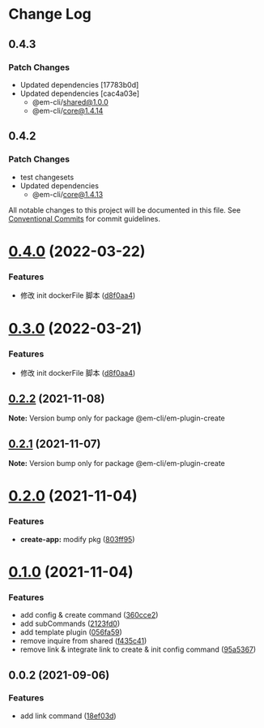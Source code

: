 # Change Log

## 0.4.3

### Patch Changes

- Updated dependencies [17783b0d]
- Updated dependencies [cac4a03e]
  - @em-cli/shared@1.0.0
  - @em-cli/core@1.4.14

## 0.4.2

### Patch Changes

- test changesets
- Updated dependencies
  - @em-cli/core@1.4.13

All notable changes to this project will be documented in this file.
See [Conventional Commits](https://conventionalcommits.org) for commit guidelines.

# [0.4.0](https://github.com/edisonLzy/em-cli/compare/@em-cli/em-plugin-create@0.2.2...@em-cli/em-plugin-create@0.4.0) (2022-03-22)

### Features

- 修改 init dockerFile 脚本 ([d8f0aa4](https://github.com/edisonLzy/em-cli/commit/d8f0aa4424ba60252d2cd9c6d20d209183e2fc17))

# [0.3.0](https://github.com/edisonLzy/em-cli/compare/@em-cli/em-plugin-create@0.2.2...@em-cli/em-plugin-create@0.3.0) (2022-03-21)

### Features

- 修改 init dockerFile 脚本 ([d8f0aa4](https://github.com/edisonLzy/em-cli/commit/d8f0aa4424ba60252d2cd9c6d20d209183e2fc17))

## [0.2.2](https://github.com/edisonLzy/mono-cli/compare/@em-cli/em-plugin-create@0.2.1...@em-cli/em-plugin-create@0.2.2) (2021-11-08)

**Note:** Version bump only for package @em-cli/em-plugin-create

## [0.2.1](https://github.com/edisonLzy/mono-cli/compare/@em-cli/em-plugin-create@0.2.0...@em-cli/em-plugin-create@0.2.1) (2021-11-07)

**Note:** Version bump only for package @em-cli/em-plugin-create

# [0.2.0](https://github.com/edisonLzy/mono-cli/compare/@em-cli/em-plugin-create@0.1.0...@em-cli/em-plugin-create@0.2.0) (2021-11-04)

### Features

- **create-app:** modify pkg ([803ff95](https://github.com/edisonLzy/mono-cli/commit/803ff95fcba3816e49a99ea037b69b0ba7ca1f32))

# [0.1.0](https://github.com/edisonLzy/mono-cli/compare/@em-cli/em-plugin-create@0.0.2...@em-cli/em-plugin-create@0.1.0) (2021-11-04)

### Features

- add config & create command ([360cce2](https://github.com/edisonLzy/mono-cli/commit/360cce2055824602ea705a7de6a57e3d39249718))
- add subCommands ([2123fd0](https://github.com/edisonLzy/mono-cli/commit/2123fd0e78f7b1f9d43f7f31fc33c5f76c2f93ae))
- add template plugin ([056fa59](https://github.com/edisonLzy/mono-cli/commit/056fa591344847f7ba799827360a0ce9d189753f))
- remove inquire from shared ([f435c41](https://github.com/edisonLzy/mono-cli/commit/f435c416f6bd1c331b59843b24b753dd7aaca4db))
- remove link & integrate link to create & init config command ([95a5367](https://github.com/edisonLzy/mono-cli/commit/95a53677575d8a5c81942b401191fd96cb9fd803))

## 0.0.2 (2021-09-06)

### Features

- add link command ([18ef03d](https://github.com/edisonLzy/mono-cli/commit/18ef03d4488ec666db9a46128ee2f9970675a0d3))
